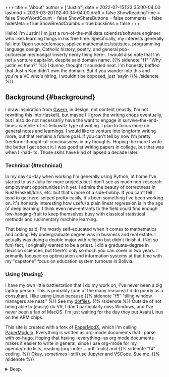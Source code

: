+++
title = "About"
author = ["Justin"]
date = 2022-07-15T23:35:00-04:00
lastmod = 2023-03-20T02:40:34-04:00
draft = false
ShowReadingTime = false
ShowWordCount = false
ShowShareButtons = false
comments = false
hideMeta = true
ShowBreadCrumbs = true
backlinks = false
+++

Hello! I'm Justin! I'm just a run-of-the-mill data scientist/software
engineer who likes learning things in his free time. Specifically, my interests
generally fall into Open source/emacs, applied mathematics/statistics,
programming language design, Catholic history, poetry, and general
pop-culture/anime/manga/-inserty nerdy thing here-. I would also note that I'm
not a venture capitalist, despite said domain name. {{% sidenote "f1"  "Why justin.vc then?" %}} I dunno, thought it sounded neat. I'm honestly baffled that Justin Kan didn't own the domain. But if you wander into this and you're a VC who's hiring, I wouldn't be opposed, just 'sayin {{% /sidenote %}}

<t class="outline-1nil">

## Background {#background}

I draw inspiration from [Gwern](https://gwern.net), in design, not content (mostly, I'm not
rewriting this into Haskell), but maybe I'll grow the writing chops eventually, but I also do not necessarily have
the want to engage in survive-the-end-times-canticle-of-st-leibowitz type of writing.
I plan to focus more on general notes and learnings. I would like to venture
into longform writing more, but that remains a future goal. If you can't tell by
now I'm pretty freeform-thought-of-conciousness in my thoughts. Hoping the more
I write the better I get about it. I was good at writing papers in
college, but that was when I -had- to. Those skills have kind of lapsed a decade
later.

<div class="outline-2nil">

### Technical {#technical}

In my day-to-day when working I'm generally using Python, at home I've started
to use Julia for more projects but I don't see as much non-research employment
opportunities in it yet. I admire the beauty of correctness in
Rust/Haskell/Idris, etc. but that's more of a side-hobby. If you can't tell I
tend to get nerd-sniped pretty easily, it's been something I've been working on.
It's honestly interesting how useful a plain linear regression is in the age of
deep learning. I think even new-entrants to the field could find enough
low-hanging-fruit to keep themselves busy with classical statistical methods and
rudimentary machine learning.

That being said, I'm mostly self-educated when it comes to mathematics and coding. My
undergraduate degree was in business and real estate. I actually was doing a
double major with religion but didn't finish it. (Not so fun) fact, I originally
wanted to be a priest. I did a graduate-degree in decision sciences, but there's
only so much you can cover in two years. I primarily focused on optimization and
information systems at that time with my "capstone" focus on education system
turnouts in Bolivia.

</div>

<div class="outline-2nil">

### Using {#using}

I have my own little battlestation that I do my work on, I've never been a big
laptop person. This is probably (one of the many reasons) I'd do poorly as a
consultant. I like using Linux because {{% sidenote "f5"  "tiling window managers are neat." %}} See my [dotfiles](https://github.com/brickfrog/.dotfiles). {{% /sidenote %}} Outside
of not being able to (easily) do VR, I don't particularly miss Windows, and I've
never been a fan of MacOS. I'm just waiting for the day they put Asahi Linux on
the ARM chips.

This site is created with a fork of [PaperModX](https://www.github.com/reorx/hugo-PaperModX), which I'm calling [PaperModulo](https://www.github.com/brickfrog/hugo-PaperModulo).
Everything is written as org-mode documents that I parse with ox-hugo. Hoping
that having -everything- as org mode documents makes it easier to write in
general, since I use org-mode for my agenda/todo lists, reading (org-noter +
pdf-tools) and {{% sidenote "f4"  coding. %}} Okay, sometimes I still use Jupyter and VSCode. Sue me. {{% /sidenote %}}

<details>
<summary>Beep.</summary>
<div class="details">

Beep. Beep. Future TODO, show rig, details on toolings, etc.

</div>
</details>

</div>

</t>
